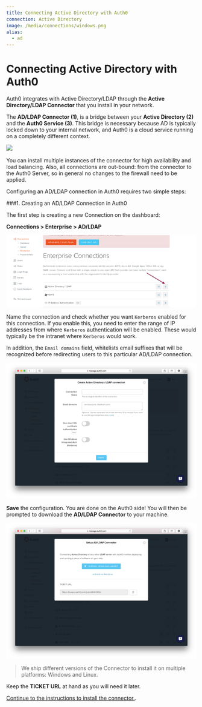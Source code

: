 ```yaml
---
title: Connecting Active Directory with Auth0
connection: Active Directory
image: /media/connections/windows.png
alias:
  - ad
---
```



# Connecting Active Directory with Auth0

Auth0 integrates with Active Directory/LDAP through the __Active Directory/LDAP Connector__ that you install in your network.

The __AD/LDAP Connector (1)__, is a bridge between your __Active Directory (2)__  and the __Auth0 Service (3)__. This bridge is necessary because AD is typically locked down to your internal network, and Auth0 is a cloud service running on a completely different context.

<img src="https://docs.google.com/drawings/d/1X30jQAsatQTibLXgxKgDanbCH1RJ9ZAfoDmHV33jdBY/pub?w=630&amp;h=526">

You can install multiple instances of the connector for high availability and load balancing. Also, all connections are out-bound: from the connector to the Auth0 Server, so in general no changes to the firewall need to be applied.

Configuring an AD/LDAP connection in Auth0 requires two simple steps:

###1. Creating an AD/LDAP Connection in Auth0

The first step is creating a new Connection on the dashboard:

__Connections > Enterprise > AD/LDAP__

![](/media/articles/connections/enterprise/active-directory/ldap-create.png)

Name the connection and check whether you want `Kerberos` enabled for this connection. If you enable this, you need to enter the range of IP addresses from where `Kerberos` authentication will be enabled. These would typically be the intranet where `Kerberos` would work.

In addition, the `Email domains` field, whitelists email suffixes that will be recognized before redirecting users to this particular AD/LDAP connection.

![](/media/articles/connections/enterprise/active-directory/ldap-create-2.png)

__Save__ the configuration. You are done on the Auth0 side! You will then be prompted to download the __AD/LDAP Connector__ to your machine.

![](/media/articles/connections/enterprise/active-directory/ldap-create-3.png)

> We ship different versions of the Connector to install it on multiple platforms: Windows and Linux.

Keep the __TICKET URL__ at hand as you will need it later.

[Continue to the instructions to install the connector.](/connector).
